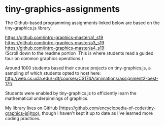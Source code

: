 # tiny-graphics-assignments

The Github-based programming assignments linked below are based on the tiny-graphics.js library.  

https://github.com/intro-graphics-master/a1_s19  
https://github.com/intro-graphics-master/a3_s19  
https://github.com/intro-graphics-master/a4_s19  
(Scroll down to the readme portion  This is where students read a guided tour on common graphics operations.)

Around 1000 students based their course projects on tiny-graphics.js, a sampling of which students opted to host here:  
http://web.cs.ucla.edu/~dt/courses/CS174A/animations/assignment2-best-17f/

Students were enabled by tiny-graphics.js to efficiently learn the mathematical underpinnings of graphics.

My library lives on GitHub [https://github.com/encyclopedia-of-code/tiny-graphics-js](too), though I haven't kept it up to date as I've learned more coding practices.
